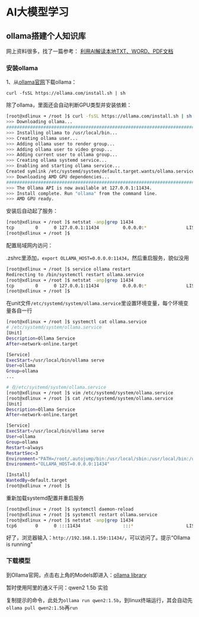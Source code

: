 # AI大模型学习

## ollama搭建个人知识库

网上资料很多，找了一篇参考：
[利用AI解读本地TXT、WORD、PDF文档](https://www.bilibili.com/read/cv33858702/)

### 安装ollama

1、从[ollama官网](https://ollama.com/download/linux)下载ollama：

`curl -fsSL https://ollama.com/install.sh | sh`

除了ollama，里面还会自动判断GPU类型并安装依赖：

```sh
[root@xdlinux ➜ /root ]$ curl -fsSL https://ollama.com/install.sh | sh
>>> Downloading ollama...
######################################################################## 100.0%#=#=-#  #       ######################################################################## 100.0%
>>> Installing ollama to /usr/local/bin...
>>> Creating ollama user...
>>> Adding ollama user to render group...
>>> Adding ollama user to video group...
>>> Adding current user to ollama group...
>>> Creating ollama systemd service...
>>> Enabling and starting ollama service...
Created symlink /etc/systemd/system/default.target.wants/ollama.service → /etc/systemd/system/ollama.service.
>>> Downloading AMD GPU dependencies...
######################################################################## 100.0%##O=#  #        ######################################################################## 100.0%
>>> The Ollama API is now available at 127.0.0.1:11434.
>>> Install complete. Run "ollama" from the command line.
>>> AMD GPU ready.
```

安装后自动起了服务：

```sh
[root@xdlinux ➜ /root ]$ netstat -anp|grep 11434
tcp        0      0 127.0.0.1:11434         0.0.0.0:*               LISTEN      23636/ollama        
[root@xdlinux ➜ /root ]$ 
```

配置局域网内访问：

.zshrc里添加，`export OLLAMA_HOST=0.0.0.0:11434`，然后重启服务，貌似没用

```sh
[root@xdlinux ➜ /root ]$ service ollama restart
Redirecting to /bin/systemctl restart ollama.service
[root@xdlinux ➜ /root ]$ netstat -anp|grep 11434
tcp        0      0 127.0.0.1:11434         0.0.0.0:*               LISTEN      23878/ollama        
[root@xdlinux ➜ /root ]$
```

在unit文件`/etc/systemd/system/ollama.service`里设置环境变量，每个环境变量各自一行

```sh
[root@xdlinux ➜ /root ]$ systemctl cat ollama.service 
# /etc/systemd/system/ollama.service
[Unit]
Description=Ollama Service
After=network-online.target

[Service]
ExecStart=/usr/local/bin/ollama serve
User=ollama
Group=ollama
...

# 在/etc/systemd/system/ollama.service
[root@xdlinux ➜ /root ]$ vim /etc/systemd/system/ollama.service 
[root@xdlinux ➜ /root ]$ cat /etc/systemd/system/ollama.service
[Unit]
Description=Ollama Service
After=network-online.target

[Service]
ExecStart=/usr/local/bin/ollama serve
User=ollama
Group=ollama
Restart=always
RestartSec=3
Environment="PATH=/root/.autojump/bin:/usr/local/sbin:/usr/local/bin:/usr/sbin:/usr/bin:/root/bin"
Environment="OLLAMA_HOST=0.0.0.0:11434"

[Install]
WantedBy=default.target
[root@xdlinux ➜ /root ]$
```

重新加载systemd配置并重启服务

```sh
[root@xdlinux ➜ /root ]$ systemctl daemon-reload
[root@xdlinux ➜ /root ]$ systemctl restart ollama.service
[root@xdlinux ➜ /root ]$ netstat -anp|grep 11434
tcp6       0      0 :::11434                :::*                    LISTEN      24573/ollama        
```

好了，浏览器输入：`http://192.168.1.150:11434/`，可以访问了。提示“Ollama is running"

### 下载模型

到Ollama官网，点击右上角的Models即进入：[ollama library](https://ollama.com/library)

暂时使用阿里的通义千问：qwen2 1.5b 实验

复制提示的命令，此处为`ollama run qwen2:1.5b`，到linux终端运行，其会自动先`ollama pull qwen2:1.5b`再`run`

